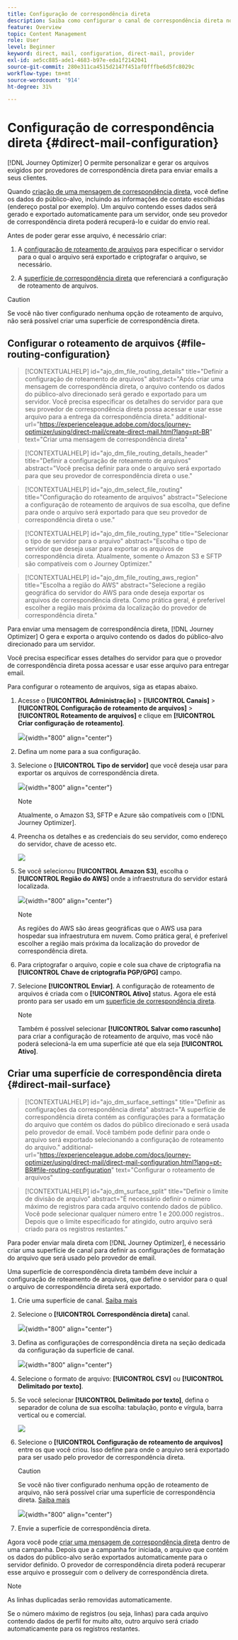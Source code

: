 ```yaml
---
title: Configuração de correspondência direta
description: Saiba como configurar o canal de correspondência direta no Journey Optimizer
feature: Overview
topic: Content Management
role: User
level: Beginner
keyword: direct, mail, configuration, direct-mail, provider
exl-id: ae5cc885-ade1-4683-b97e-eda1f2142041
source-git-commit: 280e311ca4515d2147f451af0fffbe6d5fc8029c
workflow-type: tm+mt
source-wordcount: '914'
ht-degree: 31%

---
```


# Configuração de correspondência direta {#direct-mail-configuration}

[!DNL Journey Optimizer] O permite personalizar e gerar os arquivos exigidos por provedores de correspondência direta para enviar emails a seus clientes.

Quando [criação de uma mensagem de correspondência direta](../direct-mail/create-direct-mail.md), você define os dados do público-alvo, incluindo as informações de contato escolhidas (endereço postal por exemplo). Um arquivo contendo esses dados será gerado e exportado automaticamente para um servidor, onde seu provedor de correspondência direta poderá recuperá-lo e cuidar do envio real.

Antes de poder gerar esse arquivo, é necessário criar:

1. A [configuração de roteamento de arquivos](#file-routing-configuration) para especificar o servidor para o qual o arquivo será exportado e criptografar o arquivo, se necessário.

1. A [superfície de correspondência direta](#direct-mail-surface) que referenciará a configuração de roteamento de arquivos.

>[!CAUTION]
>
>Se você não tiver configurado nenhuma opção de roteamento de arquivo, não será possível criar uma superfície de correspondência direta.

## Configurar o roteamento de arquivos {#file-routing-configuration}

>[!CONTEXTUALHELP]
>id="ajo_dm_file_routing_details"
>title="Definir a configuração de roteamento de arquivos"
>abstract="Após criar uma mensagem de correspondência direta, o arquivo contendo os dados do público-alvo direcionado será gerado e exportado para um servidor. Você precisa especificar os detalhes do servidor para que seu provedor de correspondência direta possa acessar e usar esse arquivo para a entrega da correspondência direta."
>additional-url="https://experienceleague.adobe.com/docs/journey-optimizer/using/direct-mail/create-direct-mail.html?lang=pt-BR" text="Criar uma mensagem de correspondência direta"

>[!CONTEXTUALHELP]
>id="ajo_dm_file_routing_details_header"
>title="Definir a configuração de roteamento de arquivos"
>abstract="Você precisa definir para onde o arquivo será exportado para que seu provedor de correspondência direta o use."

>[!CONTEXTUALHELP]
>id="ajo_dm_select_file_routing"
>title="Configuração do roteamento de arquivos"
>abstract="Selecione a configuração de roteamento de arquivos de sua escolha, que define para onde o arquivo será exportado para que seu provedor de correspondência direta o use."

>[!CONTEXTUALHELP]
>id="ajo_dm_file_routing_type"
>title="Selecionar o tipo de servidor para o arquivo"
>abstract="Escolha o tipo de servidor que deseja usar para exportar os arquivos de correspondência direta. Atualmente, somente o Amazon S3 e SFTP são compatíveis com o Journey Optimizer."

>[!CONTEXTUALHELP]
>id="ajo_dm_file_routing_aws_region"
>title="Escolha a região do AWS"
>abstract="Selecione a região geográfica do servidor do AWS para onde deseja exportar os arquivos de correspondência direta. Como prática geral, é preferível escolher a região mais próxima da localização do provedor de correspondência direta."

Para enviar uma mensagem de correspondência direta, [!DNL Journey Optimizer] O gera e exporta o arquivo contendo os dados do público-alvo direcionado para um servidor.

Você precisa especificar esses detalhes do servidor para que o provedor de correspondência direta possa acessar e usar esse arquivo para entregar email.

Para configurar o roteamento de arquivos, siga as etapas abaixo.

1. Acesse o **[!UICONTROL Administração]** > **[!UICONTROL Canais]** > **[!UICONTROL Configuração de roteamento de arquivos]** > **[!UICONTROL Roteamento de arquivos]** e clique em **[!UICONTROL Criar configuração de roteamento]**.

   ![](assets/file-routing-config-button.png){width="800" align="center"}

1. Defina um nome para a sua configuração.

1. Selecione o **[!UICONTROL Tipo de servidor]** que você deseja usar para exportar os arquivos de correspondência direta.

   ![](assets/file-routing-config-type.png){width="800" align="center"}

   >[!NOTE]
   >
   >Atualmente, o Amazon S3, SFTP e Azure são compatíveis com o [!DNL Journey Optimizer].

1. Preencha os detalhes e as credenciais do seu servidor, como endereço do servidor, chave de acesso etc.

   ![](assets/file-routing-config-sftp-details.png)

1. Se você selecionou **[!UICONTROL Amazon S3]**, escolha o **[!UICONTROL Região do AWS]** onde a infraestrutura do servidor estará localizada.

   ![](assets/file-routing-config-aws-region.png){width="800" align="center"}

   >[!NOTE]
   >
   >As regiões do AWS são áreas geográficas que o AWS usa para hospedar sua infraestrutura em nuvem. Como prática geral, é preferível escolher a região mais próxima da localização do provedor de correspondência direta.

1. Para criptografar o arquivo, copie e cole sua chave de criptografia na **[!UICONTROL Chave de criptografia PGP/GPG]** campo.

1. Selecione **[!UICONTROL Enviar]**. A configuração de roteamento de arquivos é criada com o **[!UICONTROL Ativo]** status. Agora ele está pronto para ser usado em um [superfície de correspondência direta](#direct-mail-surface).

   >[!NOTE]
   >
   >Também é possível selecionar **[!UICONTROL Salvar como rascunho]** para criar a configuração de roteamento de arquivo, mas você não poderá selecioná-la em uma superfície até que ela seja **[!UICONTROL Ativo]**.

## Criar uma superfície de correspondência direta {#direct-mail-surface}

>[!CONTEXTUALHELP]
>id="ajo_dm_surface_settings"
>title="Definir as configurações da correspondência direta"
>abstract="A superfície de correspondência direta contém as configurações para a formatação do arquivo que contém os dados do público direcionado e será usada pelo provedor de email. Você também pode definir para onde o arquivo será exportado selecionando a configuração de roteamento do arquivo."
>additional-url="https://experienceleague.adobe.com/docs/journey-optimizer/using/direct-mail/direct-mail-configuration.html?lang=pt-BR#file-routing-configuration" text="Configurar o roteamento de arquivos"

<!--
>[!CONTEXTUALHELP]
>id="ajo_dm_surface_sort"
>title="Define the sort order"
>abstract="If you select this option, the sort will be by profile ID, ascending or descending. If you unselect it, the sorting configuration defined when creating the direct mail message within a journey or a campaign."-->

>[!CONTEXTUALHELP]
>id="ajo_dm_surface_split"
>title="Definir o limite de divisão de arquivo"
>abstract="É necessário definir o número máximo de registros para cada arquivo contendo dados de público. Você pode selecionar qualquer número entre 1 e 200.000 registros.. Depois que o limite especificado for atingido, outro arquivo será criado para os registros restantes."

Para poder enviar mala direta com [!DNL Journey Optimizer], é necessário criar uma superfície de canal para definir as configurações de formatação do arquivo que será usado pelo provedor de email.

Uma superfície de correspondência direta também deve incluir a configuração de roteamento de arquivos, que define o servidor para o qual o arquivo de correspondência direta será exportado.

1. Crie uma superfície de canal. [Saiba mais](../configuration/channel-surfaces.md)

1. Selecione o **[!UICONTROL Correspondência direta]** canal.

   ![](assets/surface-direct-mail-channel.png){width="800" align="center"}

1. Defina as configurações de correspondência direta na seção dedicada da configuração da superfície de canal.

   ![](assets/surface-direct-mail-settings.png){width="800" align="center"}

   <!--![](assets/surface-direct-mail-settings-with-insertion.png)-->

1. Selecione o formato de arquivo: **[!UICONTROL CSV]** ou **[!UICONTROL Delimitado por texto]**.

1. Se você selecionar **[!UICONTROL Delimitado por texto]**, defina o separador de coluna de sua escolha: tabulação, ponto e vírgula, barra vertical ou e comercial.

   ![](assets/surface-direct-mail-column-separator.png)

1. Selecione o **[!UICONTROL Configuração de roteamento de arquivos]** entre os que você criou. Isso define para onde o arquivo será exportado para ser usado pelo provedor de correspondência direta.

   >[!CAUTION]
   >
   >Se você não tiver configurado nenhuma opção de roteamento de arquivo, não será possível criar uma superfície de correspondência direta. [Saiba mais](#file-routing-configuration)

   ![](assets/surface-direct-mail-file-routing.png){width="800" align="center"}

   <!--![](assets/surface-direct-mail-file-routing-with-insertion.png)-->

1. Envie a superfície de correspondência direta.

Agora você pode [criar uma mensagem de correspondência direta](../direct-mail/create-direct-mail.md) dentro de uma campanha. Depois que a campanha for iniciada, o arquivo que contém os dados do público-alvo serão exportados automaticamente para o servidor definido. O provedor de correspondência direta poderá recuperar esse arquivo e prosseguir com o delivery de correspondência direta.

>[!NOTE]
>
>As linhas duplicadas serão removidas automaticamente.
>
>Se o número máximo de registros (ou seja, linhas) para cada arquivo contendo dados de perfil for muito alto, outro arquivo será criado automaticamente para os registros restantes.

<!--
    In the **[!UICONTROL Insertion]** section, you can choose to automatically remove duplicate rows.

    Define the maximum number of records (i.e. rows) for each file containing profile data. After the specified threshold is reached, another file will be created for the remaining records.

    ![](assets/surface-direct-mail-split.png)

    For example, if there are 100,000 records in the file and the threshold limit is set to 60,000, the records will be split into two files. The first file will contain 60,000 rows, and the second file will contain the remaining 40,000 rows.

    >[!NOTE]
    >
    >NOTE You can set any number between 1 and 200,000 records, meaning each file must contain at least 1 row and no more than 200,000 rows.

-->
